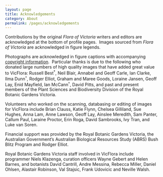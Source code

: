 ```yaml
---
layout: page
title: Acknowledgements
category: About
permalink: /pages/acknowledgements
---
```


Contributions by the original _Flora of Victoria_ writers and editors are acknowledged at the bottom of profile pages.  Images sourced from _Flora of Victoria_ are acknowledged in figure legends.

Photographs are acknowledged in figure captions with accompanying [copyright information](http://vicflora.rbg.vic.gov.au/flora/help#Copyright).  Particular thanks is due to the following who donated large numbers of high quality images that have added great value to VicFlora: Russell Best<sup>†</sup>, Neil Blair, Annabel and Geoff Carle, Ian Clarke, Ilma Dunn<sup><span style="font-size:10.8333px">†</span></sup>, Rodger Elliot, Graham and Maree Goods, Loraine Jansen, Geoff Lay, Enid Mayfield, Ian McCann<sup><span style="font-size:10.8333px">†</span></sup>, David Pitts, and past and present members of the Plant Sciences and Biodiversity Division of the Royal Botanic Gardens Victoria.

Volunteers who worked on the scanning, databasing or editing of images for VicFlora include Brian Clauss, Katie Flynn, Chelsea Gilliland, Sue Hughes, Anna Lam, Anne Lawson, Geoff Lay, Ainslee Meredith, Sam Panter, Callum Paul, Laraine Proctor, Erin Roga, David Sambrooks, Ivy Tran, and Luke van Soren.

Financial support was provided by the Royal Botanic Gardens Victoria, the Australian Government’s Australian Biological Resources Study (ABRS) Bush Blitz Program and Rodger Elliot.

Royal Botanic Gardens Victoria staff involved in VicFlora include programmer Niels Klazenga, curation officers Wayne Gebert and Helen Barnes, and botanists David Cantrill, Andre Messina, Rebecca Miller, Daniel Ohlsen, Alastair Robinson, Val Stajsic, Frank Udovicic and Neville Walsh.
